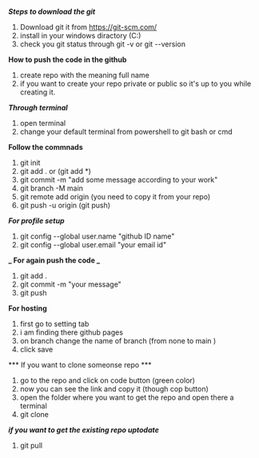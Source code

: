 **_Steps to download the git_**

1. Download git it from https://git-scm.com/
2. install in your windows diractory (C:)
3. check you git status through git -v or git --version

**How to push the code in the github**

1. create repo with the meaning full name
2. if you want to create your repo private or public so it's up to you while creating it.

**_Through terminal_**

1. open terminal
2. change your default terminal from powershell to git bash or cmd

**Follow the commnads**

1. git init
2. git add . or (git add \*)
3. git commit -m "add some message according to your work"
4. git branch -M main
5. git remote add origin <link> (you need to copy it from your repo)
6. git push -u origin (git push)

**_For profile setup_**

1. git config --global user.name "github ID name"
2. git config --global user.email "your email id"

**_ For again push the code _**

1. git add .
2. git commit -m "your message"
3. git push

**For hosting**

1. first go to setting tab
2. i am finding there github pages
3. on branch change the name of branch (from none to main )
4. click save

*** If you want to clone someonse repo ***
1. go to the repo and click on code button (green color) 
2. now you can see the link and copy it (though cop button)
3. open the folder where you want to get the repo and open there a terminal 
4. git clone <link>

***if you want to get the existing repo uptodate***
1. git pull

